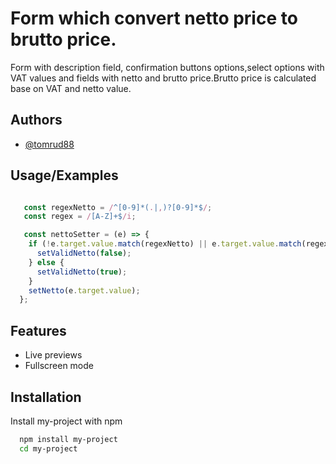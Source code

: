 # Form which convert netto price to brutto price.

Form with description field, confirmation buttons options,select options with VAT values and fields with netto and brutto price.Brutto price is calculated base on VAT and netto value.


## Authors

- [@tomrud88](https://www.github.com/tomrud88)


## Usage/Examples

```javascript

   const regexNetto = /^[0-9]*(.|,)?[0-9]*$/;
   const regex = /[A-Z]+$/i;

   const nettoSetter = (e) => {
    if (!e.target.value.match(regexNetto) || e.target.value.match(regex)) {
      setValidNetto(false);
    } else {
      setValidNetto(true);
    }
    setNetto(e.target.value);
  };

```


## Features

- Live previews
- Fullscreen mode



## Installation

Install my-project with npm

```bash
  npm install my-project
  cd my-project
```
